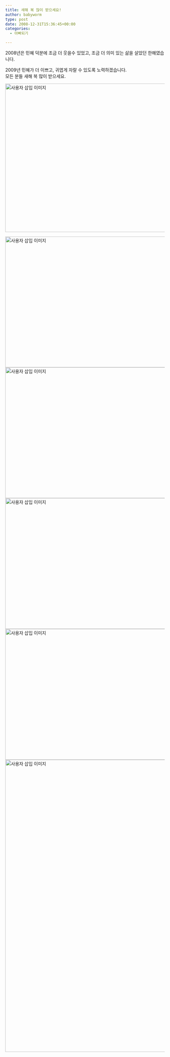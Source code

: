 ```yaml
---
title: 새해 복 많이 받으세요!
author: babyworm
type: post
date: 2008-12-31T15:36:45+00:00
categories:
  - 아빠되기

---
```

2008년은 민혜 덕분에 조금 더 웃을수 있었고, 조금 더 의미 있는 삶을 살았던 한해였습니다. 

2009년 민혜가 더 이쁘고, 귀엽게 자랄 수 있도록 노력하겠습니다.  
모든 분들 새해 복 많이 받으세요.

<img loading="lazy" decoding="async" src="https://i0.wp.com/babyworm.net/wordpress/wp-content/uploads/1/495b910523097DR.JPG?resize=620%2C470" class="aligncenter" width="620" height="470" alt="사용자 삽입 이미지" data-recalc-dims="1" /> 

<img loading="lazy" decoding="async" src="https://i0.wp.com/babyworm.net/wordpress/wp-content/uploads/1/495b91024a26fDV.JPG?resize=620%2C414" class="aligncenter" width="620" height="414" alt="사용자 삽입 이미지" data-recalc-dims="1" /><img loading="lazy" decoding="async" src="https://i0.wp.com/babyworm.net/wordpress/wp-content/uploads/1/495b9103b484fDS.JPG?resize=620%2C414" class="aligncenter" width="620" height="414" alt="사용자 삽입 이미지" data-recalc-dims="1" /><img loading="lazy" decoding="async" src="https://i0.wp.com/babyworm.net/wordpress/wp-content/uploads/1/495b9106984f1D2.JPG?resize=620%2C414" class="aligncenter" width="620" height="414" alt="사용자 삽입 이미지" data-recalc-dims="1" /><img loading="lazy" decoding="async" src="https://i0.wp.com/babyworm.net/wordpress/wp-content/uploads/1/495b9107e586fDB.JPG?resize=620%2C414" class="aligncenter" width="620" height="414" alt="사용자 삽입 이미지" data-recalc-dims="1" /><img loading="lazy" decoding="async" src="https://i0.wp.com/babyworm.net/wordpress/wp-content/uploads/1/495b91096a1aeDE.JPG?resize=620%2C925" class="aligncenter" width="620" height="925" alt="사용자 삽입 이미지" data-recalc-dims="1" />
